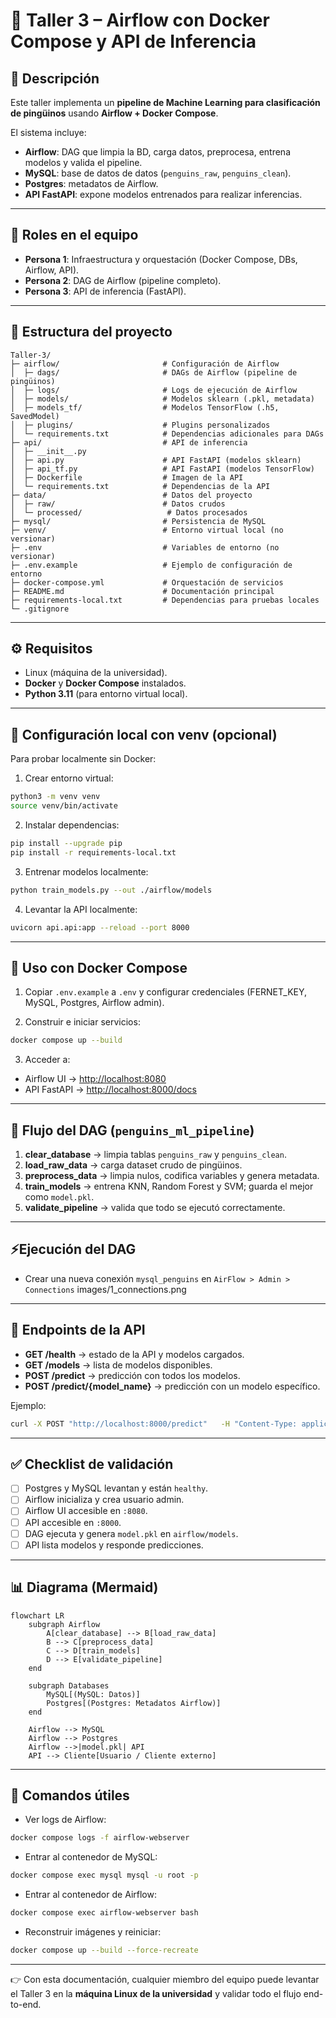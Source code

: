 # 🐧 Taller 3 – Airflow con Docker Compose y API de Inferencia

## 📌 Descripción
Este taller implementa un **pipeline de Machine Learning para clasificación de pingüinos** usando **Airflow + Docker Compose**.  

El sistema incluye:  
- **Airflow**: DAG que limpia la BD, carga datos, preprocesa, entrena modelos y valida el pipeline.  
- **MySQL**: base de datos de datos (`penguins_raw`, `penguins_clean`).  
- **Postgres**: metadatos de Airflow.  
- **API FastAPI**: expone modelos entrenados para realizar inferencias.  

---

## 👥 Roles en el equipo
- **Persona 1**: Infraestructura y orquestación (Docker Compose, DBs, Airflow, API).  
- **Persona 2**: DAG de Airflow (pipeline completo).  
- **Persona 3**: API de inferencia (FastAPI).  

---

## 📂 Estructura del proyecto

```
Taller-3/
├─ airflow/                       # Configuración de Airflow
│  ├─ dags/                       # DAGs de Airflow (pipeline de pingüinos)
│  ├─ logs/                       # Logs de ejecución de Airflow
│  ├─ models/                     # Modelos sklearn (.pkl, metadata)
│  ├─ models_tf/                  # Modelos TensorFlow (.h5, SavedModel)
│  ├─ plugins/                    # Plugins personalizados
│  └─ requirements.txt            # Dependencias adicionales para DAGs
├─ api/                           # API de inferencia
│  ├─ __init__.py
│  ├─ api.py                      # API FastAPI (modelos sklearn)
│  ├─ api_tf.py                   # API FastAPI (modelos TensorFlow)
│  ├─ Dockerfile                  # Imagen de la API
│  └─ requirements.txt            # Dependencias de la API
├─ data/                          # Datos del proyecto
│  ├─ raw/                        # Datos crudos
│  └─ processed/                   # Datos procesados
├─ mysql/                         # Persistencia de MySQL
├─ venv/                          # Entorno virtual local (no versionar)
├─ .env                           # Variables de entorno (no versionar)
├─ .env.example                   # Ejemplo de configuración de entorno
├─ docker-compose.yml             # Orquestación de servicios
├─ README.md                      # Documentación principal
├─ requirements-local.txt         # Dependencias para pruebas locales
└─ .gitignore
```

---

## ⚙️ Requisitos
- Linux (máquina de la universidad).  
- **Docker** y **Docker Compose** instalados.  
- **Python 3.11** (para entorno virtual local).  

---

## 🐍 Configuración local con venv (opcional)
Para probar localmente sin Docker:

1. Crear entorno virtual:
```bash
python3 -m venv venv
source venv/bin/activate
```

2. Instalar dependencias:
```bash
pip install --upgrade pip
pip install -r requirements-local.txt
```

3. Entrenar modelos localmente:
```bash
python train_models.py --out ./airflow/models
```

4. Levantar la API localmente:
```bash
uvicorn api.api:app --reload --port 8000
```

---

## 🐳 Uso con Docker Compose
1. Copiar `.env.example` a `.env` y configurar credenciales (FERNET_KEY, MySQL, Postgres, Airflow admin).  

2. Construir e iniciar servicios:
```bash
docker compose up --build
```

3. Acceder a:
- Airflow UI → [http://localhost:8080](http://localhost:8080)  
- API FastAPI → [http://localhost:8000/docs](http://localhost:8000/docs)  

---

## 🚀 Flujo del DAG (`penguins_ml_pipeline`)
1. **clear_database** → limpia tablas `penguins_raw` y `penguins_clean`.  
2. **load_raw_data** → carga dataset crudo de pingüinos.  
3. **preprocess_data** → limpia nulos, codifica variables y genera metadata.  
4. **train_models** → entrena KNN, Random Forest y SVM; guarda el mejor como `model.pkl`.  
5. **validate_pipeline** → valida que todo se ejecutó correctamente.  

---
## ⚡Ejecución del DAG
- Crear una nueva conexión `mysql_penguins` en `AirFlow > Admin > Connections`
  images/1_connections.png

---

## 📡 Endpoints de la API
- **GET /health** → estado de la API y modelos cargados.  
- **GET /models** → lista de modelos disponibles.  
- **POST /predict** → predicción con todos los modelos.  
- **POST /predict/{model_name}** → predicción con un modelo específico.  

Ejemplo:
```bash
curl -X POST "http://localhost:8000/predict"   -H "Content-Type: application/json"   -d '{"bill_length_mm":44.5,"bill_depth_mm":17.1,"flipper_length_mm":200,"body_mass_g":4200}'
```

---

## ✅ Checklist de validación
- [ ] Postgres y MySQL levantan y están `healthy`.  
- [ ] Airflow inicializa y crea usuario admin.  
- [ ] Airflow UI accesible en `:8080`.  
- [ ] API accesible en `:8000`.  
- [ ] DAG ejecuta y genera `model.pkl` en `airflow/models`.  
- [ ] API lista modelos y responde predicciones.  

---

## 📊 Diagrama (Mermaid)

```mermaid
flowchart LR
    subgraph Airflow
        A[clear_database] --> B[load_raw_data]
        B --> C[preprocess_data]
        C --> D[train_models]
        D --> E[validate_pipeline]
    end

    subgraph Databases
        MySQL[(MySQL: Datos)]
        Postgres[(Postgres: Metadatos Airflow)]
    end

    Airflow --> MySQL
    Airflow --> Postgres
    Airflow -->|model.pkl| API
    API --> Cliente[Usuario / Cliente externo]
```

---

## 🔧 Comandos útiles
- Ver logs de Airflow:
```bash
docker compose logs -f airflow-webserver
```

- Entrar al contenedor de MySQL:
```bash
docker compose exec mysql mysql -u root -p
```

- Entrar al contenedor de Airflow:
```bash
docker compose exec airflow-webserver bash
```

- Reconstruir imágenes y reiniciar:
```bash
docker compose up --build --force-recreate
```

---

👉 Con esta documentación, cualquier miembro del equipo puede levantar el Taller 3 en la **máquina Linux de la universidad** y validar todo el flujo end-to-end.
